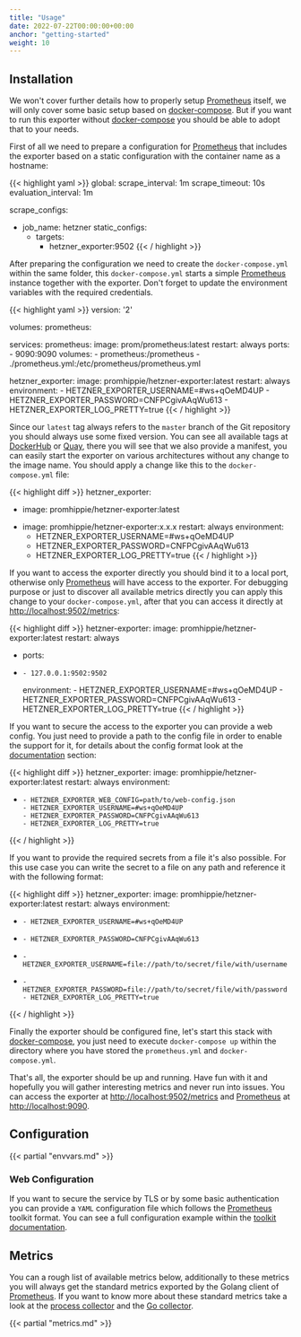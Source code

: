 ```yaml
---
title: "Usage"
date: 2022-07-22T00:00:00+00:00
anchor: "getting-started"
weight: 10
---
```


## Installation

We won't cover further details how to properly setup [Prometheus][prometheus]
itself, we will only cover some basic setup based on [docker-compose][compose].
But if you want to run this exporter without [docker-compose][compose] you
should be able to adopt that to your needs.

First of all we need to prepare a configuration for [Prometheus][prometheus]
that includes the exporter based on a static configuration with the container
name as a hostname:

{{< highlight yaml >}}
global:
  scrape_interval: 1m
  scrape_timeout: 10s
  evaluation_interval: 1m

scrape_configs:
- job_name: hetzner
  static_configs:
  - targets:
    - hetzner_exporter:9502
{{< / highlight >}}

After preparing the configuration we need to create the `docker-compose.yml`
within the same folder, this `docker-compose.yml` starts a simple
[Prometheus][prometheus] instance together with the exporter. Don't forget to
update the environment variables with the required credentials.

{{< highlight yaml >}}
version: '2'

volumes:
  prometheus:

services:
  prometheus:
    image: prom/prometheus:latest
    restart: always
    ports:
      - 9090:9090
    volumes:
      - prometheus:/prometheus
      - ./prometheus.yml:/etc/prometheus/prometheus.yml

  hetzner_exporter:
    image: promhippie/hetzner-exporter:latest
    restart: always
    environment:
      - HETZNER_EXPORTER_USERNAME=#ws+qOeMD4UP
      - HETZNER_EXPORTER_PASSWORD=CNFPCgivAAqWu613
      - HETZNER_EXPORTER_LOG_PRETTY=true
{{< / highlight >}}

Since our `latest` tag always refers to the `master` branch of the Git
repository you should always use some fixed version. You can see all available
tags at [DockerHub][dockerhub] or [Quay][quayio], there you will see that we
also provide a manifest, you can easily start the exporter on various
architectures without any change to the image name. You should apply a change
like this to the `docker-compose.yml` file:

{{< highlight diff >}}
  hetzner_exporter:
-   image: promhippie/hetzner-exporter:latest
+   image: promhippie/hetzner-exporter:x.x.x
    restart: always
    environment:
      - HETZNER_EXPORTER_USERNAME=#ws+qOeMD4UP
      - HETZNER_EXPORTER_PASSWORD=CNFPCgivAAqWu613
      - HETZNER_EXPORTER_LOG_PRETTY=true
{{< / highlight >}}

If you want to access the exporter directly you should bind it to a local port,
otherwise only [Prometheus][prometheus] will have access to the exporter. For
debugging purpose or just to discover all available metrics directly you can
apply this change to your `docker-compose.yml`, after that you can access it
directly at [http://localhost:9502/metrics](http://localhost:9502/metrics):

{{< highlight diff >}}
  hetzner-exporter:
    image: promhippie/hetzner-exporter:latest
    restart: always
+   ports:
+     - 127.0.0.1:9502:9502
    environment:
      - HETZNER_EXPORTER_USERNAME=#ws+qOeMD4UP
      - HETZNER_EXPORTER_PASSWORD=CNFPCgivAAqWu613
      - HETZNER_EXPORTER_LOG_PRETTY=true
{{< / highlight >}}

If you want to secure the access to the exporter you can provide a web config.
You just need to provide a path to the config file in order to enable the
support for it, for details about the config format look at the
[documentation](#web-configuration) section:

{{< highlight diff >}}
  hetzner_exporter:
    image: promhippie/hetzner-exporter:latest
    restart: always
    environment:
+     - HETZNER_EXPORTER_WEB_CONFIG=path/to/web-config.json
      - HETZNER_EXPORTER_USERNAME=#ws+qOeMD4UP
      - HETZNER_EXPORTER_PASSWORD=CNFPCgivAAqWu613
      - HETZNER_EXPORTER_LOG_PRETTY=true
{{< / highlight >}}

If you want to provide the required secrets from a file it's also possible. For
this use case you can write the secret to a file on any path and reference it
with the following format:

{{< highlight diff >}}
  hetzner_exporter:
    image: promhippie/hetzner-exporter:latest
    restart: always
    environment:
-     - HETZNER_EXPORTER_USERNAME=#ws+qOeMD4UP
-     - HETZNER_EXPORTER_PASSWORD=CNFPCgivAAqWu613
+     - HETZNER_EXPORTER_USERNAME=file://path/to/secret/file/with/username
+     - HETZNER_EXPORTER_PASSWORD=file://path/to/secret/file/with/password
      - HETZNER_EXPORTER_LOG_PRETTY=true
{{< / highlight >}}

Finally the exporter should be configured fine, let's start this stack with
[docker-compose][compose], you just need to execute `docker-compose up` within
the directory where you have stored the `prometheus.yml` and
`docker-compose.yml`.

That's all, the exporter should be up and running. Have fun with it and
hopefully you will gather interesting metrics and never run into issues. You can
access the exporter at
[http://localhost:9502/metrics](http://localhost:9502/metrics) and
[Prometheus][prometheus] at [http://localhost:9090](http://localhost:9090).

## Configuration

{{< partial "envvars.md" >}}

### Web Configuration

If you want to secure the service by TLS or by some basic authentication you can
provide a `YAML` configuration file which follows the [Prometheus][prometheus]
toolkit format. You can see a full configuration example within the
[toolkit documentation][toolkit].

## Metrics

You can a rough list of available metrics below, additionally to these metrics
you will always get the standard metrics exported by the Golang client of
[Prometheus][prometheus]. If you want to know more about these standard metrics
take a look at the [process collector][proccollector] and the
[Go collector][gocollector].

{{< partial "metrics.md" >}}

[prometheus]: https://prometheus.io
[compose]: https://docs.docker.com/compose/
[dockerhub]: https://hub.docker.com/r/promhippie/hetzner-exporter/tags/
[quayio]: https://quay.io/repository/promhippie/hetzner-exporter?tab=tags
[toolkit]: https://github.com/prometheus/exporter-toolkit/blob/master/docs/web-configuration.md
[proccollector]: https://github.com/prometheus/client_golang/blob/master/prometheus/process_collector.go
[gocollector]: https://github.com/prometheus/client_golang/blob/master/prometheus/go_collector.go
